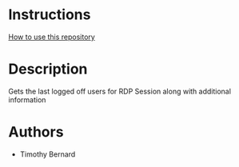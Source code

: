 # Instructions
[How to use this repository](../../README.md)

# Description
Gets the last logged off users for RDP Session along with additional information


# Authors
* Timothy Bernard